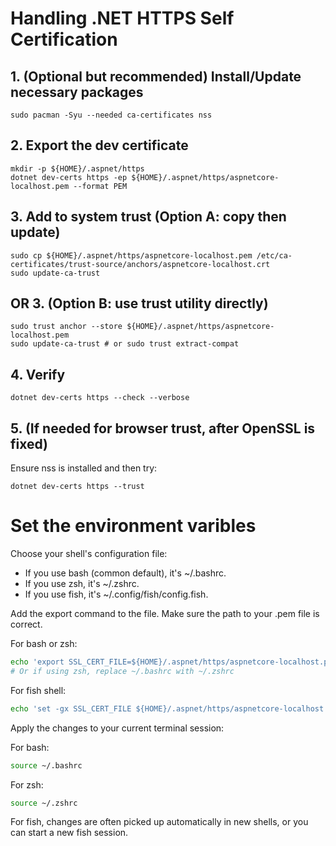 # Handling .NET HTTPS Self Certification

## 1. (Optional but recommended) Install/Update necessary packages
```
sudo pacman -Syu --needed ca-certificates nss
```

## 2. Export the dev certificate
```
mkdir -p ${HOME}/.aspnet/https
dotnet dev-certs https -ep ${HOME}/.aspnet/https/aspnetcore-localhost.pem --format PEM
```

## 3. Add to system trust (Option A: copy then update)
```
sudo cp ${HOME}/.aspnet/https/aspnetcore-localhost.pem /etc/ca-certificates/trust-source/anchors/aspnetcore-localhost.crt
sudo update-ca-trust
```

## OR 3. (Option B: use trust utility directly)
```
sudo trust anchor --store ${HOME}/.aspnet/https/aspnetcore-localhost.pem
sudo update-ca-trust # or sudo trust extract-compat
```

## 4. Verify
```
dotnet dev-certs https --check --verbose
```

## 5. (If needed for browser trust, after OpenSSL is fixed)
Ensure nss is installed and then try:
```
dotnet dev-certs https --trust
```

# Set the environment varibles

Choose your shell's configuration file:

- If you use bash (common default), it's ~/.bashrc.
- If you use zsh, it's ~/.zshrc.
- If you use fish, it's ~/.config/fish/config.fish.

Add the export command to the file. Make sure the path to your .pem file is correct.

For bash or zsh:
```Bash
echo 'export SSL_CERT_FILE=${HOME}/.aspnet/https/aspnetcore-localhost.pem' >> ~/.bashrc
# Or if using zsh, replace ~/.bashrc with ~/.zshrc
```

For fish shell:
```Bash
echo 'set -gx SSL_CERT_FILE ${HOME}/.aspnet/https/aspnetcore-localhost.pem' >> ~/.config/fish/config.fish
```

Apply the changes to your current terminal session:

For bash:
```Bash
source ~/.bashrc
```

For zsh:
```Bash
source ~/.zshrc
```
For fish, changes are often picked up automatically in new shells, or you can start a new fish session.